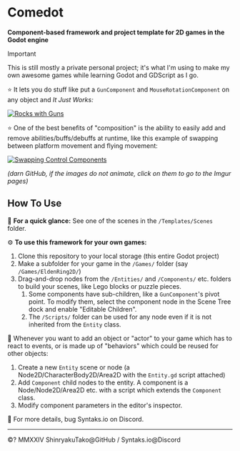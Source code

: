 # Comedot

**Component-based framework and project template for 2D games in the Godot engine**

> [!IMPORTANT]
> This is still mostly a private personal project; it's what I'm using to make my own awesome games while learning Godot and GDScript as I go.

⭐️ It lets you do stuff like put a `GunComponent` and `MouseRotationComponent` on any object and _It Just Works:_ 

[![Rocks with Guns](https://i.imgur.com/wH84m23.gif)](https://i.imgur.com/wH84m23.gifv)

⭐️ One of the best benefits of "composition" is the ability to easily add and remove abilities/buffs/debuffs at runtime, like this example of swapping between platform movement and flying movement:

[![Swapping Control Components](https://i.imgur.com/IxxOXX6.gif)](https://i.imgur.com/IxxOXX6.gifv)

_(darn GitHub, if the images do not animate, click on them to go to the Imgur pages)_

## How To Use

🚀 **For a quick glance:** See one of the scenes in the `/Templates/Scenes` folder.

⚙️ **To use this framework for your own games:**
1. Clone this repository to your local storage (this entire Godot project)
2. Make a subfolder for your game in the `/Games/` folder (say `/Games/EldenRing2D/`)
3. Drag-and-drop nodes from the `/Entities/` and `/Components/` etc. folders to build your scenes, like Lego blocks or puzzle pieces.
	1. Some components have sub-children, like a `GunComponent`'s pivot point. To modify them, select the component node in the Scene Tree dock and enable "Editable Children".
	2. The `/Scripts/` folder can be used for any node even if it is not inherited from the `Entity` class.

🧩 Whenever you want to add an object or "actor" to your game which has to react to events, or is made up of "behaviors" which could be reused for other objects:
1. Create a new `Entity` scene or node (a Node2D/CharacterBody2D/Area2D with the `Entity.gd` script attached)
2. Add `Component` child nodes to the entity. A component is a Node/Node2D/Area2D etc. with a script which extends the `Component` class.
3. Modify component parameters in the editor's inspector.

💬 For more details, bug Syntaks.io on Discord.

----

©? MMXXIV ShinryakuTako@GitHub / Syntaks.io@Discord
